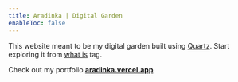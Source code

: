 ```yaml
---
title: Aradinka | Digital Garden
enableToc: false
---
```


This website meant to be my digital garden built using [Quartz](https://github.com/jackyzha0/quartz). Start exploring it from [what is](/tags/what-is) tag.

Check out my portfolio **[aradinka.vercel.app](https://aradinka.vercel.app/)**